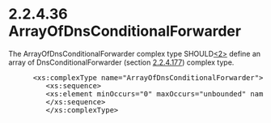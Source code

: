 <html dir="LTR" xmlns:mshelp="http://msdn.microsoft.com/mshelp" xmlns:ddue="http://ddue.schemas.microsoft.com/authoring/2003/5" xmlns:xlink="http://www.w3.org/1999/xlink" xmlns:tool="http://www.microsoft.com/tooltip">
 <body>
 <div id="header">
 <h1 class="heading">2.2.4.36 ArrayOfDnsConditionalForwarder</h1>
 </div>
 <div id="mainSection">
 <div id="mainBody">
 <div id="allHistory" class="saveHistory"></div>
 <div id="sectionSection0" class="section" name="collapseableSection">
 

<p>The ArrayOfDnsConditionalForwarder complex type SHOULD<a id="Appendix_A_Target_2"></a><a href="3b257e05-6300-4286-a090-0f9949d290bf.md#Appendix_A_2" aria-label="Product behavior note 2">&lt;2&gt;</a> define an array of
DnsConditionalForwarder (section <a href="076a05c2-06fd-43a3-83c2-f8c3d68747c8.md">2.2.4.177</a>) complex type. </p>

<dl>
<dd>
<div><pre> &lt;xs:complexType name=&quot;ArrayOfDnsConditionalForwarder&quot;&gt;
    &lt;xs:sequence&gt;
    &lt;xs:element minOccurs=&quot;0&quot; maxOccurs=&quot;unbounded&quot; name=&quot;DnsConditionalForwarder&quot; nillable=&quot;true&quot; type=&quot;ipam:DnsConditionalForwarder&quot; /&gt;
    &lt;/xs:sequence&gt;
    &lt;/xs:complexType&gt;
</pre></div>
</dd></dl>


 </div>
 </div>
 </div>
 </body>
</html>